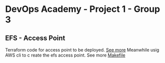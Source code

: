 DevOps Academy - Project 1 - Group 3
==================

EFS - Access Point
------------

Terraform code for access point to be deployed.
[See more](http://github.com/terraform-providers/terraform-provider-aws/issues/12118) 
Meanwhile usig AWS cli to c reate the efs access point.
See more [Makefile](efs/Makefile) 
  


